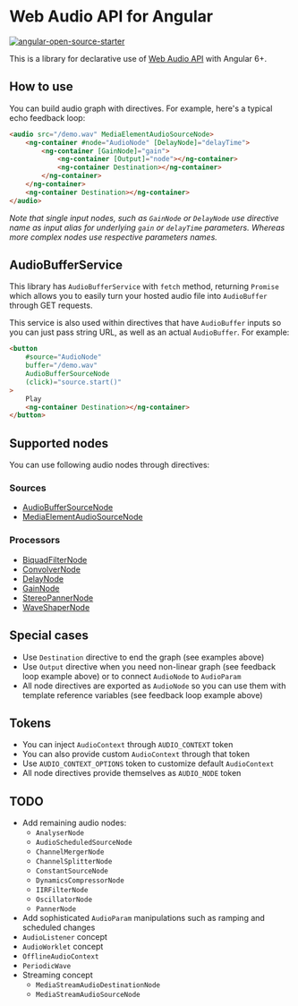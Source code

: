 # Web Audio API for Angular

[![angular-open-source-starter](https://img.shields.io/badge/made%20with-angular--open--source--starter-d81676?logo=angular)](https://github.com/TinkoffCreditSystems/angular-open-source-starter)

This is a library for declarative use of [Web Audio API](https://developer.mozilla.org/en-US/docs/Web/API/Web_Audio_API) with Angular 6+.

## How to use

You can build audio graph with directives. For example, here's a typical echo feedback loop:

```html
<audio src="/demo.wav" MediaElementAudioSourceNode>
    <ng-container #node="AudioNode" [DelayNode]="delayTime">
        <ng-container [GainNode]="gain">
            <ng-container [Output]="node"></ng-container>
            <ng-container Destination></ng-container>
        </ng-container>
    </ng-container>
    <ng-container Destination></ng-container>
</audio>
```

_Note that single input nodes, such as `GainNode` or `DelayNode` use directive name as
input alias for underlying `gain` or `delayTime` parameters. Whereas more complex nodes
use respective parameters names._

## AudioBufferService

This library has `AudioBufferService` with `fetch` method, returning `Promise` which allows
you to easily turn your hosted audio file into `AudioBuffer` through GET requests.

This service is also used within directives that have `AudioBuffer` inputs so you can just
pass string URL, as well as an actual `AudioBuffer`. For example:

```html
<button
    #source="AudioNode"
    buffer="/demo.wav"
    AudioBufferSourceNode
    (click)="source.start()"
>
    Play
    <ng-container Destination></ng-container>
</button>
```

## Supported nodes

You can use following audio nodes through directives:

### Sources

-   [AudioBufferSourceNode](https://developer.mozilla.org/en-US/docs/Web/API/AudioBufferSourceNode)
-   [MediaElementAudioSourceNode](https://developer.mozilla.org/en-US/docs/Web/API/MediaElementAudioSourceNode)

### Processors

-   [BiquadFilterNode](https://developer.mozilla.org/en-US/docs/Web/API/BiquadFilterNode)
-   [ConvolverNode](https://developer.mozilla.org/en-US/docs/Web/API/ConvolverNode)
-   [DelayNode](https://developer.mozilla.org/en-US/docs/Web/API/DelayNode)
-   [GainNode](https://developer.mozilla.org/en-US/docs/Web/API/GainNode)
-   [StereoPannerNode](https://developer.mozilla.org/en-US/docs/Web/API/StereoPannerNode)
-   [WaveShaperNode](https://developer.mozilla.org/en-US/docs/Web/API/WaveShaperNode)

## Special cases

-   Use `Destination` directive to end the graph (see examples above)
-   Use `Output` directive when you need non-linear graph (see feedback loop example above) or to connect `AudioNode` to `AudioParam`
-   All node directives are exported as `AudioNode` so you can use them with template reference variables (see feedback loop example above)

## Tokens

-   You can inject `AudioContext` through `AUDIO_CONTEXT` token
-   You can also provide custom `AudioContext` through that token
-   Use `AUDIO_CONTEXT_OPTIONS` token to customize default `AudioContext`
-   All node directives provide themselves as `AUDIO_NODE` token

## TODO

-   Add remaining audio nodes:
    - `AnalyserNode`
    - `AudioScheduledSourceNode`
    - `ChannelMergerNode`
    - `ChannelSplitterNode`
    - `ConstantSourceNode`
    - `DynamicsCompressorNode`
    - `IIRFilterNode`
    - `OscillatorNode`
    - `PannerNode`
-   Add sophisticated `AudioParam` manipulations such as ramping and scheduled changes
-   `AudioListener` concept
-   `AudioWorklet` concept
-   `OfflineAudioContext` 
-   `PeriodicWave` 
-   Streaming concept
    - `MediaStreamAudioDestinationNode`
    - `MediaStreamAudioSourceNode`
